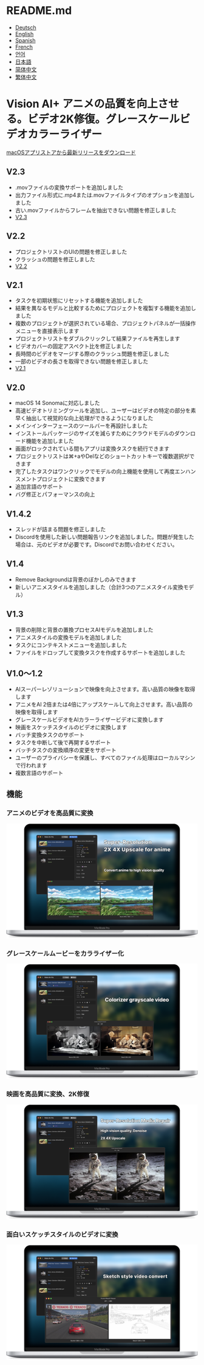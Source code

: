 # README.md
- [Deutsch](README.de.md)
- [English](README.md)
- [Spanish](README.es.md)
- [French](README.fr.md)
- [언어](README.ko.md)
- [日本語](README.ja.md)
- [简体中文](README.zh_cn.md)
- [繁体中文](README.zh_tw.md)

# Vision AI+ アニメの品質を向上させる。ビデオ2K修復。グレースケールビデオカラーライザー

[macOSアプリストアから最新リリースをダウンロード](https://apps.apple.com/us/app/id6445976076)

V2.3
---
- .movファイルの変換サポートを追加しました
- 出力ファイル形式に.mp4または.movファイルタイプのオプションを追加しました
- 古い.movファイルからフレームを抽出できない問題を修正しました
- [V2.3](https://download.marksdo.com/apps/VisionAI/V2.3/VisionAI.dmg)

V2.2
---
- プロジェクトリストのUIの問題を修正しました
- クラッシュの問題を修正しました
- [V2.2](https://download.marksdo.com/apps/VisionAI/V2.2/VisionAI.dmg)

V2.1
---
- タスクを初期状態にリセットする機能を追加しました
- 結果を異なるモデルと比較するためにプロジェクトを複製する機能を追加しました
- 複数のプロジェクトが選択されている場合、プロジェクトパネルが一括操作メニューを直接表示します
- プロジェクトリストをダブルクリックして結果ファイルを再生します
- ビデオカバーの固定アスペクト比を修正しました
- 長時間のビデオをマージする際のクラッシュ問題を修正しました
- 一部のビデオの長さを取得できない問題を修正しました
- [V2.1](https://download.marksdo.com/apps/VisionAI/V2.1/VisionAI.zip)

V2.0
---
- macOS 14 Sonomaに対応しました
- 高速ビデオトリミングツールを追加し、ユーザーはビデオの特定の部分を素早く抽出して視覚的な向上処理ができるようになりました
- メインインターフェースのツールバーを再設計しました
- インストールパッケージのサイズを減らすためにクラウドモデルのダウンロード機能を追加しました
- 画面がロックされている間もアプリは変換タスクを続行できます
- プロジェクトリストは⌘+aやDelなどのショートカットキーで複数選択ができます
- 完了したタスクはワンクリックでモデルの向上機能を使用して再度エンハンスメントプロジェクトに変換できます
- 追加言語のサポート
- バグ修正とパフォーマンスの向上

V1.4.2
---
- スレッドが詰まる問題を修正しました
- Discordを使用した新しい問題報告リンクを追加しました。問題が発生した場合は、元のビデオが必要です。Discordでお問い合わせください。

V1.4
---
- Remove Backgroundは背景のぼかしのみできます
- 新しいアニメスタイルを追加しました（合計3つのアニメスタイル変換モデル）

V1.3
---
- 背景の削除と背景の置換プロセスAIモデルを追加しました
- アニメスタイルの変換モデルを追加しました
- タスクにコンテキストメニューを追加しました
- ファイルをドロップして変換タスクを作成するサポートを追加しました

V1.0〜1.2
---
- AIスーパーレゾリューションで映像を向上させます。高い品質の映像を取得します
- アニメをAI 2倍または4倍にアップスケールして向上させます。高い品質の映像を取得します
- グレースケールビデオをAIカラーライザービデオに変換します
- 映画をスケッチスタイルのビデオに変換します
- バッチ変換タスクのサポート
- タスクを中断して後で再開するサポート
- バッチタスクの変換順序の変更をサポート
- ユーザーのプライバシーを保護し、すべてのファイル処理はローカルマシンで行われます
- 複数言語のサポート

## 機能

### アニメのビデオを高品質に変換
![convert-anime-high-quality](imgs/Web-Preview-1.png)

### グレースケールムービーをカラライザー化
![colorizer-grayscale-movie](imgs/Web-Preview-2.png)

### 映画を高品質に変換、2K修復
![convert-movie-to-high-quality](imgs/Web-Preview-3.png)

### 面白いスケッチスタイルのビデオに変換
![Convert-video-to-sketch-style-video-for-fun](imgs/Web-Preview-4.png)